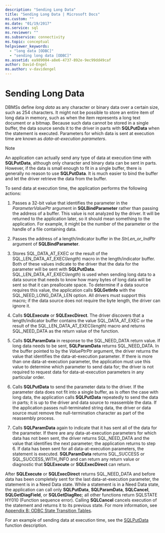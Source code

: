 ```yaml
---
description: "Sending Long Data"
title: "Sending Long Data | Microsoft Docs"
ms.custom: ""
ms.date: "01/19/2017"
ms.service: sql
ms.reviewer: ""
ms.subservice: connectivity
ms.topic: conceptual
helpviewer_keywords: 
  - "long data [ODBC]"
  - "sending long data [ODBC]"
ms.assetid: ea989084-a8e6-4737-892e-9ec99dd49caf
author: David-Engel
ms.author: v-davidengel
---
```

# Sending Long Data
DBMSs define *long data* as any character or binary data over a certain size, such as 254 characters. It might not be possible to store an entire item of long data in memory, such as when the item represents a long text document or a bitmap. Because such data cannot be stored in a single buffer, the data source sends it to the driver in parts with **SQLPutData** when the statement is executed. Parameters for which data is sent at execution time are known as *data-at-execution parameters*.  
  
> [!NOTE]  
>  An application can actually send any type of data at execution time with **SQLPutData**, although only character and binary data can be sent in parts. However, if the data is small enough to fit in a single buffer, there is generally no reason to use **SQLPutData**. It is much easier to bind the buffer and let the driver retrieve the data from the buffer.  
  
 To send data at execution time, the application performs the following actions:  
  
1.  Passes a 32-bit value that identifies the parameter in the *ParameterValuePtr* argument in **SQLBindParameter** rather than passing the address of a buffer. This value is not analyzed by the driver. It will be returned to the application later, so it should mean something to the application. For example, it might be the number of the parameter or the handle of a file containing data.  
  
2.  Passes the address of a length/indicator buffer in the *StrLen_or_IndPtr* argument of **SQLBindParameter**.  
  
3.  Stores SQL_DATA_AT_EXEC or the result of the SQL_LEN_DATA_AT_EXEC(*length*) macro in the length/indicator buffer. Both of these values indicate to the driver that the data for the parameter will be sent with **SQLPutData**. SQL_LEN_DATA_AT_EXEC(*length*) is used when sending long data to a data source that needs to know how many bytes of long data will be sent so that it can preallocate space. To determine if a data source requires this value, the application calls **SQLGetInfo** with the SQL_NEED_LONG_DATA_LEN option. All drivers must support this macro; if the data source does not require the byte length, the driver can ignore it.  
  
4.  Calls **SQLExecute** or **SQLExecDirect**. The driver discovers that a length/indicator buffer contains the value SQL_DATA_AT_EXEC or the result of the SQL_LEN_DATA_AT_EXEC(*length*) macro and returns SQL_NEED_DATA as the return value of the function.  
  
5.  Calls **SQLParamData** in response to the SQL_NEED_DATA return value. If long data needs to be sent, **SQLParamData** returns SQL_NEED_DATA. In the buffer pointed to by the *ValuePtrPtr* argument, the driver returns the value that identifies the data-at-execution parameter. If there is more than one data-at-execution parameter, the application must use this value to determine which parameter to send data for; the driver is not required to request data for data-at-execution parameters in any particular order.  
  
6.  Calls **SQLPutData** to send the parameter data to the driver. If the parameter data does not fit into a single buffer, as is often the case with long data, the application calls **SQLPutData** repeatedly to send the data in parts; it is up to the driver and data source to reassemble the data. If the application passes null-terminated string data, the driver or data source must remove the null-termination character as part of the reassembly process.  
  
7.  Calls **SQLParamData** again to indicate that it has sent all of the data for the parameter. If there are any data-at-execution parameters for which data has not been sent, the driver returns SQL_NEED_DATA and the value that identifies the next parameter; the application returns to step 6. If data has been sent for all data-at-execution parameters, the statement is executed. **SQLParamData** returns SQL_SUCCESS or SQL_SUCCESS_WITH_INFO and can return any return value or diagnostic that **SQLExecute** or **SQLExecDirect** can return.  
  
 After **SQLExecute** or **SQLExecDirect** returns SQL_NEED_DATA and before data has been completely sent for the last data-at-execution parameter, the statement is in a Need Data state. While a statement is in a Need Data state, the application can call only **SQLPutData**, **SQLParamData**, **SQLCancel**, **SQLGetDiagField**, or **SQLGetDiagRec**; all other functions return SQLSTATE HY010 (Function sequence error). Calling **SQLCancel** cancels execution of the statement and returns it to its previous state. For more information, see [Appendix B: ODBC State Transition Tables](../../../odbc/reference/appendixes/appendix-b-odbc-state-transition-tables.md).  
  
 For an example of sending data at execution time, see the [SQLPutData](../../../odbc/reference/syntax/sqlputdata-function.md) function description.
